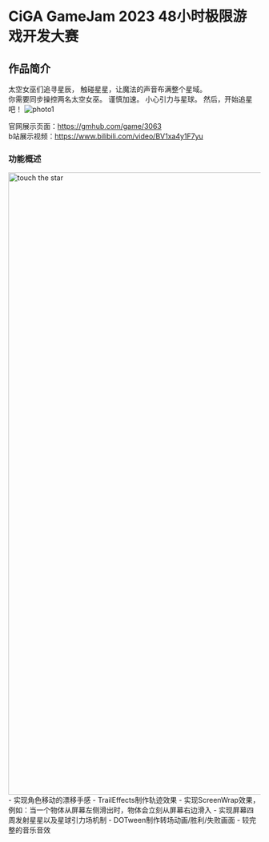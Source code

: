 # CiGA GameJam 2023 48小时极限游戏开发大赛

## 作品简介
太空女巫们追寻星辰，
触碰星星，让魔法的声音布满整个星域。<br/>
你需要同步操控两名太空女巫。
谨慎加速。
小心引力与星球。
然后，开始追星吧！
![photo1](https://github.com/DukeofCambridge/GJ2023/assets/68137344/31d62309-8a47-4039-b40a-e1da9c0e8d91)

官网展示页面：https://gmhub.com/game/3063 <br/>
b站展示视频：https://www.bilibili.com/video/BV1xa4y1F7yu

### 功能概述
<img width="1244" alt="touch the star" src="https://github.com/DukeofCambridge/GJ2023/assets/68137344/4f8f86ad-4a0c-4149-b3d7-a674c55f1d35">
- 实现角色移动的漂移手感
- TrailEffects制作轨迹效果
- 实现ScreenWrap效果，例如：当一个物体从屏幕左侧滑出时，物体会立刻从屏幕右边滑入
- 实现屏幕四周发射星星以及星球引力场机制
- DOTween制作转场动画/胜利/失败画面
- 较完整的音乐音效
